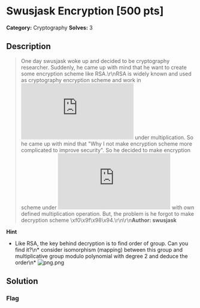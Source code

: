 # Swusjask Encryption [500 pts]

**Category:** Cryptography
**Solves:** 3

## Description
>One day swusjask woke up and decided to be cryptography researcher. Suddenly, he came up with mind that he want to create some encryption scheme like RSA.\r\nRSA is widely known and used as cryptography encryption scheme and work in ![equation](https://latex.codecogs.com/png.latex?%5Cbg_white%20%7BZ%7D_n) under multiplication. So he came up with mind that "Why I not make encryption scheme more complicated to improve security". So he decided to make encryption scheme under ![equation](https://latex.codecogs.com/png.latex?%5Cbg_white%20%7BZ%7D_n%20%5Ctimes%20%7BZ%7D_n) with own defined multiplication operation. But, the problem is he forgot to make decryption scheme \xf0\x9f\x98\x94.\r\n\r\n**Author: swusjask**

**Hint**
* Like RSA, the key behind decryption is to find order of group. Can you find it?\n* consider isomorphism (mapping) between this group and multiplicative group modulo polynomial with degree 2 and deduce the order\n* ![png.png](/files/3d47c8e4e2fa6e3ebc3d0da0704e1103/png.png)

## Solution

### Flag

